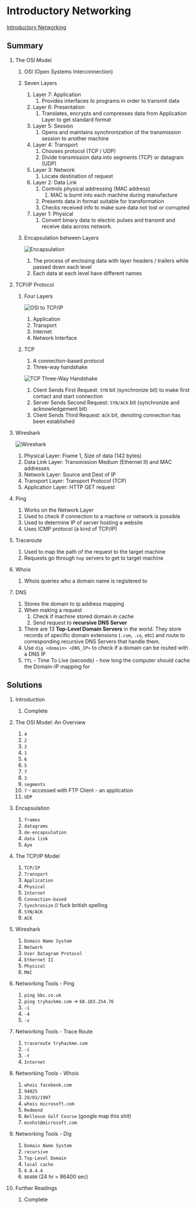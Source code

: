 # Introductory Networking

[Introductory Networking](https://tryhackme.com/room/introtonetworking)

## Summary

1. The OSI Model

   1. OSI (Open Systems Interconnection)
   2. Seven Layers

      1. Layer 7: Application
         1. Provides interfaces to programs in order to transmit data
      2. Layer 6: Presentation
         1. Translates, encrypts and compresses data from Application Layer to get standard format
      3. Layer 5: Session
         1. Opens and maintains synchronization of the transmission session to another machine
      4. Layer 4: Transport
         1. Chooses protocol (TCP / UDP)
         2. Divide transmission data into segments (TCP) or datagram (UDP)
      5. Layer 3: Network
         1. Locate destination of request
      6. Layer 2: Data Link
         1. Controls physical addressing (MAC address)
            1. MAC is burnt into each machine during manufacture
         2. Presents data in format suitable for transformation
         3. Checks received info to make sure data not lost or corrupted
      7. Layer 1: Physical
         1. Convert binary data to electric pulses and transmit and receive data across network.

   3. Encapsulation between Layers

        ![Encapsulation](./Encapsulation.jpeg)

      1. The process of enclosing data with layer headers / trailers while passed down each level
      2. Each data at each level have different names

2. TCP/IP Protocol

   1. Four Layers

        ![OSI to TCP/IP](./OSI_to_TCP_IP.png)

      1. Application
      2. Transport
      3. Internet
      4. Network Interface

   2. TCP

      1. A connection-based protocol
      2. Three-way handshake

        ![TCP Three-Way Handshake](./TCP_Three-Way_Handshake.png)

         1. Client Sends First Request: `SYN` bit (synchronize bit) to make first contact and start connection
         2. Server Sends Second Request: `SYN/ACK` bit (synchronize and acknowledgement bit)
         3. Client Sends Third Request: `ACK` bit, denoting connection has been established

3. Wireshark

   ![Wireshark](./Wireshark.png)

   1. Physical Layer: Frame 1, Size of data (142 bytes)
   2. Data Link Layer: Transmission Medium (Ethernet II) and MAC addresses
   3. Network Layer: Source and Dest of IP
   4. Transport Layer: Transport Protocol (TCP)
   5. Application Layer: HTTP GET request

4. Ping

   1. Works on the Network Layer
   2. Used to check if connection to a machine or network is possible
   3. Used to determine IP of server hosting a website
   4. Uses ICMP protocol (a kind of TCP/IP)

5. Traceroute

   1. Used to map the path of the request to the target machine
   2. Requests go through `hop` servers to get to target machine

6. Whois

   1. Whois queries who a domain name is registered to

7. DNS

   1. Stores the domain to ip address mapping
   2. When making a request
      1. Check if machine stored domain in cache
      2. Send request to **recursive DNS Server**
   3. There are 13 **Top-Level Domain Servers** in the world. They store records of specific domain extensions (`.com`, `.co`, etc) and route to corresponding recursive DNS Servers that handle them.
   4. Use `dig <domain> <DNS_IP>` to check if a domain can be routed with a DNS IP
   5. `TTL` - Time To Live (seconds) - how long the computer should cache the Domain-IP mapping for

## Solutions

1. Introduction

   1. Complete

2. The OSI Model: An Overview

   1. `4`
   2. `2`
   3. `2`
   4. `1`
   5. `6`
   6. `5`
   7. `7`
   8. `3`
   9. `segments`
   10. `7` - accessed with FTP Client - an application
   11. `UDP`

3. Encapsulation

   1. `frames`
   2. `datagrams`
   3. `de-encapsulation`
   4. `data link`
   5. `Aye`

4. The TCP/IP Model

   1. `TCP/IP`
   2. `Transport`
   3. `Application`
   4. `Physical`
   5. `Internet`
   6. `Connection-based`
   7. `Synchronize` // fuck british spelling
   8. `SYN/ACK`
   9. `ACK`

5. Wireshark

   1. `Domain Name System`
   2. `Network`
   3. `User Datagram Protocol`
   4. `Ethernet II`
   5. `Physical`
   6. `MAC`

6. Networking Tools - Ping

   1. `ping bbc.co.uk`
   2. `ping tryhackme.com` -> `68.183.254.76`
   3. `-i`
   4. `-4`
   5. `-v`

7. Networking Tools - Trace Route

   1. `traceroute tryhackme.com`
   2. `-i`
   3. `-t`
   4. `Internet`

8. Networking Tools - Whois

   1. `whois facebook.com`
   2. `94025`
   3. `29/03/1997`
   4. `whois microsoft.com`
   5. `Redmond`
   6. `Bellevue Golf Course` (google map this shit)
   7. `msnhst@microsoft.com`

9. Networking Tools - Dig

   1. `Domain Name System`
   2. `recursive`
   3. `Top-Level Domain`
   4. `local cache`
   5. `8.8.4.4`
   6. `86400` (24 hr = 86400 sec)

10. Further Readings

    1. Complete
